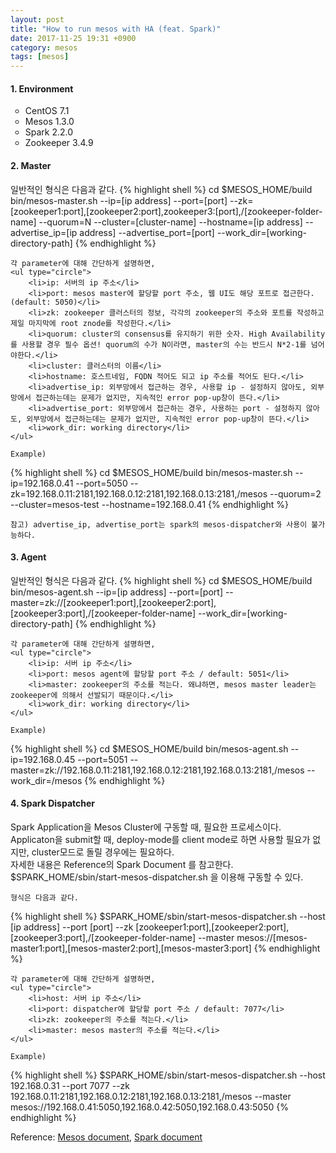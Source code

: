```yaml
---
layout: post
title: "How to run mesos with HA (feat. Spark)"
date: 2017-11-25 19:31 +0900
category: mesos
tags: [mesos]
---
```

<p>
	<h4>1. Environment</h4>
	<ul type="circle">
		<li>CentOS 7.1</li>
		<li>Mesos 1.3.0</li>
		<li>Spark 2.2.0</li>
		<li>Zookeeper 3.4.9</li>
	</ul>
</p>
<p>
	<h4>2. Master</h4>
	일반적인 형식은 다음과 같다.
{% highlight shell %}
cd $MESOS_HOME/build
bin/mesos-master.sh 
	--ip=[ip address] 
	--port=[port] 
	--zk=[zookeeper1:port],[zookeeper2:port],zookeeper3:[port],/[zookeeper-folder-name] 
	--quorum=N 
	--cluster=[cluster-name] 
	--hostname=[ip address] 
	--advertise_ip=[ip address] 
	--advertise_port=[port] 
	--work_dir=[working-directory-path]
{% endhighlight %}

	각 parameter에 대해 간단하게 설명하면,
	<ul type="circle">
		<li>ip: 서버의 ip 주소</li>
		<li>port: mesos master에 할당할 port 주소, 웹 UI도 해당 포트로 접근한다. (default: 5050)</li>
		<li>zk: zookeeper 클러스터의 정보, 각각의 zookeeper의 주소와 포트를 작성하고 제일 마지막에 root znode를 작성한다.</li>
		<li>quorum: cluster의 consensus를 유지하기 위한 숫자. High Availability를 사용할 경우 필수 옵션! quorum의 수가 N이라면, master의 수는 반드시 N*2-1를 넘어야한다.</li>
		<li>cluster: 클러스터의 이름</li>
		<li>hostname: 호스트네임, FQDN 적어도 되고 ip 주소를 적어도 된다.</li>
		<li>advertise_ip: 외부망에서 접근하는 경우, 사용할 ip - 설정하지 않아도, 외부망에서 접근하는데는 문제가 없지만, 지속적인 error pop-up창이 뜬다.</li>
		<li>advertise_port: 외부망에서 접근하는 경우, 사용하는 port - 설정하지 않아도, 외부망에서 접근하는데는 문제가 없지만, 지속적인 error pop-up창이 뜬다.</li>
		<li>work_dir: working directory</li>
	</ul>

	Example)
{% highlight shell %}
cd $MESOS_HOME/build
bin/mesos-master.sh 
	--ip=192.168.0.41 
	--port=5050 
	--zk=192.168.0.11:2181,192.168.0.12:2181,192.168.0.13:2181,/mesos 
	--quorum=2 
	--cluster=mesos-test 
	--hostname=192.168.0.41
{% endhighlight %}

	참고) advertise_ip, advertise_port는 spark의 mesos-dispatcher와 사용이 불가능하다.
</p>
<p>
	<h4>3. Agent</h4>
	일반적인 형식은 다음과 같다.
{% highlight shell %}
cd $MESOS_HOME/build
bin/mesos-agent.sh 
	--ip=[ip address] 
	--port=[port] 
	--master=zk://[zookeeper1:port],[zookeeper2:port],[zookeeper3:port],/[zookeeper-folder-name] 
	--work_dir=[working-directory-path]
{% endhighlight %}

	각 parameter에 대해 간단하게 설명하면,
	<ul type="circle">
		<li>ip: 서버 ip 주소</li>
		<li>port: mesos agent에 할당할 port 주소 / default: 5051</li>
		<li>master: zookeeper의 주소를 적는다. 왜냐하면, mesos master leader는 zookeeper에 의해서 선발되기 때문이다.</li>
		<li>work_dir: working directory</li>
	</ul>

	Example)
{% highlight shell %}
cd $MESOS_HOME/build
bin/mesos-agent.sh 
	--ip=192.168.0.45 
	--port=5051 
	--master=zk://192.168.0.11:2181,192.168.0.12:2181,192.168.0.13:2181,/mesos 
	--work_dir=/mesos
{% endhighlight %}
</p>
<p>
	<h4>4. Spark Dispatcher</h4>
	Spark Application을 Mesos Cluster에 구동할 때, 필요한 프로세스이다. <br />
	Applicaton을 submit할 때, deploy-mode를 client mode로 하면 사용할 필요가 없지만, cluster모드로 돌릴 경우에는 필요하다.<br />
	자세한 내용은 Reference의 Spark Document 를 참고한다. <br />
	$SPARK_HOME/sbin/start-mesos-dispatcher.sh 을 이용해 구동할 수 있다.<br />

	형식은 다음과 같다.
{% highlight shell %}
$SPARK_HOME/sbin/start-mesos-dispatcher.sh 
	--host [ip address] 
	--port [port] 
	--zk [zookeeper1:port],[zookeeper2:port],[zookeeper3:port],/[zookeeper-folder-name] 
	--master mesos://[mesos-master1:port],[mesos-master2:port],[mesos-master3:port]
{% endhighlight %}

	각 parameter에 대해 간단하게 설명하면,
	<ul type="circle">
		<li>host: 서버 ip 주소</li>
		<li>port: dispatcher에 할당할 port 주소 / default: 7077</li>
		<li>zk: zookeeper의 주소를 적는다.</li>
		<li>master: mesos master의 주소를 적는다.</li>
	</ul>

	Example)
{% highlight shell %}
$SPARK_HOME/sbin/start-mesos-dispatcher.sh 
	--host 192.168.0.31 
	--port 7077 
	--zk 192.168.0.11:2181,192.168.0.12:2181,192.168.0.13:2181,/mesos 
	--master mesos://192.168.0.41:5050,192.168.0.42:5050,192.168.0.43:5050
{% endhighlight %}
</p>

Reference: [Mesos document][mesosdocument], [Spark document][sparkdocument]

[sparkdocument]:	https://spark.apache.org/docs/latest/running-on-mesos.html
[mesosdocument]:	http://mesos.apache.org/documentation/latest/

